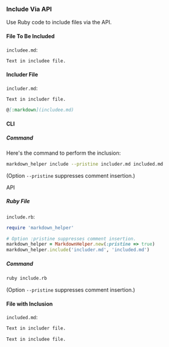 ### Include Via API

Use Ruby code to include files via the API.

#### File To Be Included

```includee.md```:
```markdown
Text in includee file.
```

#### Includer File

```includer.md```:
```markdown
Text in includer file.

@[:markdown](includee.md)

```

#### CLI

##### Command

Here's the command to perform the inclusion:

```sh
markdown_helper include --pristine includer.md included.md
```

(Option ```--pristine``` suppresses comment insertion.)

API

##### Ruby File

```include.rb```:
```ruby
require 'markdown_helper'

# Option :pristine suppresses comment insertion.
markdown_helper = MarkdownHelper.new(:pristine => true)
markdown_helper.include('includer.md', 'included.md')
```

##### Command

```sh
ruby include.rb
```

(Option ```--pristine``` suppresses comment insertion.)

#### File with Inclusion

```included.md```:
```markdown
Text in includer file.

Text in includee file.

```
